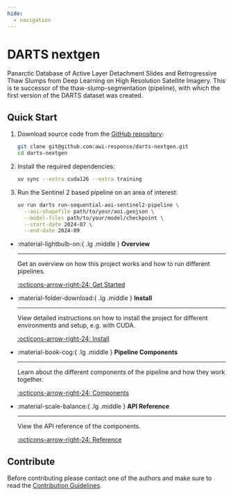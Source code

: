 ```yaml
---
hide:
  - navigation
---
```


# DARTS nextgen

Panarctic Database of Active Layer Detachment Slides and Retrogressive Thaw Slumps from Deep Learning on High Resolution Satellite Imagery.
This is te successor of the thaw-slump-segmentation (pipeline), with which the first version of the DARTS dataset was created.

## Quick Start

1. Download source code from the [GitHub repository](https://https://github.com/awi-response/darts-nextgen):

    ```sh
    git clone git@github.com:awi-response/darts-nextgen.git
    cd darts-nextgen
    ```

2. Install the required dependencies:

    ```sh
    uv sync --extra cuda126 --extra training
    ```

3. Run the Sentinel 2 based pipeline on an area of interest:

    ```sh
    uv run darts run-sequential-aoi-sentinel2-pipeline \
      --aoi-shapefile path/to/your/aoi.geojson \
      --model-files path/to/your/model/checkpoint \
      --start-date 2024-07 \
      --end-date 2024-09
    ```

<div class="grid cards" markdown>

-   :material-lightbulb-on:{ .lg .middle } __Overview__

    ---

    Get an overview on how this project works and how to run different pipelines.

    [:octicons-arrow-right-24: Get Started](overview.md)

-   :material-folder-download:{ .lg .middle } __Install__

    ---

    View detailed instructions on how to install the project for different environments and setup, e.g. with CUDA.

    [:octicons-arrow-right-24: Install](guides/installation.md)

-   :material-book-cog:{ .lg .middle } __Pipeline Components__

    ---

    Learn about the different components of the pipeline and how they work together.

    [:octicons-arrow-right-24: Components](guides/components.md)

-   :material-scale-balance:{ .lg .middle } __API Reference__

    ---

    View the API reference of the components.

    [:octicons-arrow-right-24: Reference](reference/index.md)

</div>

## Contribute

Before contributing please contact one of the authors and make sure to read the [Contribution Guidelines](contribute.md).
